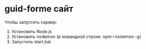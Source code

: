 # guid-forme сайт

Чтобы запустить сервер:

1) Установить Node.js
2) Установить nodemon (в командной строке: npm i nodemon -g)
3) Запустить start.bat
